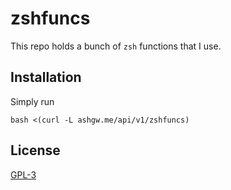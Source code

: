 # zshfuncs
This repo holds a bunch of `zsh` functions that I use.
## Installation
Simply run
```shell
bash <(curl -L ashgw.me/api/v1/zshfuncs)
```
## License
[GPL-3](/LICENSE)
